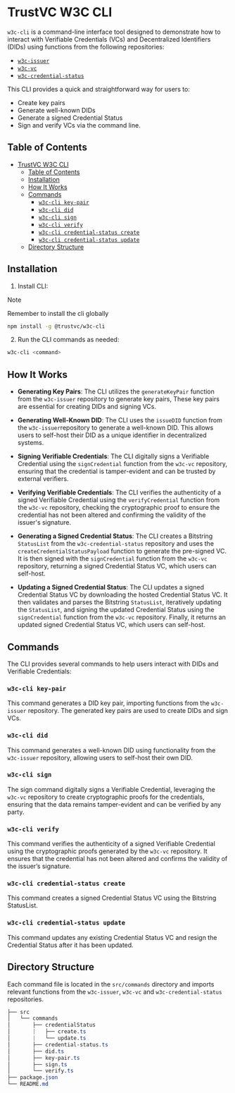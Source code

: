# TrustVC W3C CLI

`w3c-cli` is a command-line interface tool designed to demonstrate how to interact with Verifiable Credentials (VCs) and Decentralized Identifiers (DIDs) using functions from the following repositories:

- [`w3c-issuer`](https://github.com/TrustVC/w3c/tree/main/packages/w3c-issuer)
- [`w3c-vc`](https://github.com/TrustVC/w3c/tree/main/packages/w3c-vc)
- [`w3c-credential-status`](https://github.com/TrustVC/w3c/tree/main/packages/w3c-credential-status)

This CLI provides a quick and straightforward way for users to:
- Create key pairs
- Generate well-known DIDs
- Generate a signed Credential Status
- Sign and verify VCs via the command line.

## Table of Contents

- [TrustVC W3C CLI](#trustvc-w3c-cli)
  - [Table of Contents](#table-of-contents)
  - [Installation](#installation)
  - [How It Works](#how-it-works)
  - [Commands](#commands)
    - [`w3c-cli key-pair`](#w3c-cli-key-pair)
    - [`w3c-cli did`](#w3c-cli-did)
    - [`w3c-cli sign`](#w3c-cli-sign)
    - [`w3c-cli verify`](#w3c-cli-verify)
    - [`w3c-cli credential-status create`](#w3c-cli-credential-status-create)
    - [`w3c-cli credential-status update`](#w3c-cli-credential-status-update)
  - [Directory Structure](#directory-structure)

## Installation
1. Install CLI:

> [!NOTE]
> Remember to install the cli globally

```sh
npm install -g @trustvc/w3c-cli
```

2. Run the CLI commands as needed:

```sh
w3c-cli <command>
```

## How It Works
- **Generating Key Pairs**: The CLI utilizes the `generateKeyPair` function from the `w3c-issuer` repository to generate key pairs, These key pairs are essential for creating DIDs and signing VCs.

- **Generating Well-Known DID**: The CLI uses the `issueDID` function from the `w3c-issuer`repository to generate a well-known DID. This allows users to self-host their DID as a unique identifier in decentralized systems.

- **Signing Verifiable Credentials**: The CLI digitally signs a Verifiable Credential using the `signCredential` function from the `w3c-vc` repository, ensuring that the credential is tamper-evident and can be trusted by external verifiers.

- **Verifying Verifiable Credentials**: The CLI verifies the authenticity of a signed Verifiable Credential using the `verifyCredential` function from the `w3c-vc` repository, checking the cryptographic proof to ensure the credential has not been altered and confirming the validity of the issuer's signature.

- **Generating a Signed Credential Status**: The CLI creates a Bitstring `StatusList` from the `w3c-credential-status` repository and uses the `createCredentialStatusPayload` function to generate the pre-signed VC. It is then signed with the `signCredential` function from the `w3c-vc` repository, returning a signed Credential Status VC, which users can self-host.

- **Updating a Signed Credential Status**: The CLI updates a signed Credential Status VC by downloading the hosted Credential Status VC. It then validates and parses the Bitstring `StatusList`, iteratively updating the `StatusList`, and signing the updated Credential Status using the `signCredential` function from the `w3c-vc` repository. Finally, it returns an updated signed Credential Status VC, which users can self-host.

## Commands
The CLI provides several commands to help users interact with DIDs and Verifiable Credentials:

### `w3c-cli key-pair`
This command generates a DID key pair, importing functions from the `w3c-issuer` repository. The generated key pairs are used to create DIDs and sign VCs.

### `w3c-cli did`
This command generates a well-known DID using functionality from the `w3c-issuer` repository, allowing users to self-host their own DID.

### `w3c-cli sign`
The sign command digitally signs a Verifiable Credential, leveraging the `w3c-vc` repository to create cryptographic proofs for the credentials, ensuring that the data remains tamper-evident and can be verified by any party.

### `w3c-cli verify`
This command verifies the authenticity of a signed Verifiable Credential using the cryptographic proofs generated by the `w3c-vc` repository. It ensures that the credential has not been altered and confirms the validity of the issuer’s signature.

### `w3c-cli credential-status create`
This command creates a signed Credential Status VC using the Bitstring StatusList.

### `w3c-cli credential-status update`
This command updates any existing Credential Status VC and resign the Credential Status after it has been updated.

## Directory Structure
Each command file is located in the `src/commands` directory and imports relevant functions from the `w3c-issuer`, `w3c-vc` and `w3c-credential-status` repositories.
```css
├── src
│   └── commands
│       ├── credentialStatus
│       |   ├── create.ts
│       |   └── update.ts
│       ├── credential-status.ts
│       ├── did.ts
│       ├── key-pair.ts
│       ├── sign.ts
│       └── verify.ts
├── package.json
└── README.md
```
